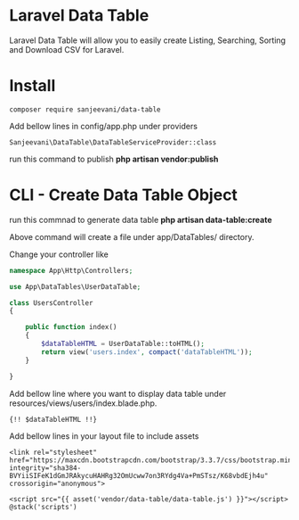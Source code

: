 # Laravel Data Table
Laravel Data Table will allow you to easily create Listing, Searching, Sorting and Download CSV for Laravel.


# Install
```
composer require sanjeevani/data-table
```

Add bellow lines in config/app.php under providers
```
Sanjeevani\DataTable\DataTableServiceProvider::class
```

run this command to publish **php artisan vendor:publish**


# CLI - Create Data Table Object
run this commnad to generate data table **php artisan data-table:create**

Above command will create a file under app/DataTables/ directory.


Change your controller like

```php
namespace App\Http\Controllers;

use App\DataTables\UserDataTable;

class UsersController
{

    public function index()
    {
        $dataTableHTML = UserDataTable::toHTML();
        return view('users.index', compact('dataTableHTML'));
    }

}

```


Add bellow line where you want to display data table under resources/views/users/index.blade.php.
```
{!! $dataTableHTML !!}
```

Add bellow lines in your layout file to include assets
```
<link rel="stylesheet" href="https://maxcdn.bootstrapcdn.com/bootstrap/3.3.7/css/bootstrap.min.css" integrity="sha384-BVYiiSIFeK1dGmJRAkycuHAHRg32OmUcww7on3RYdg4Va+PmSTsz/K68vbdEjh4u" crossorigin="anonymous">

<script src="{{ asset('vendor/data-table/data-table.js') }}"></script>
@stack('scripts')
```



